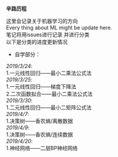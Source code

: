 **辛路历程**  
  
这里会记录关于机器学习的方向  
Every thing about ML might be update here.  
笔记将用issues进行记录 并进行分类  
以下是分类的进度更新情况  
  
- 自学部分：  
  
_2019/3/24_:  
1.一元线性回归——最小二乘法公式法  
_2019/3/25_:  
1.一元线性回归——梯度下降法  
2.二次函数拟合——最小二乘法公式法   
_2019/3/30_:  
1.二元线性回归——最小二矩阵公式法  
_2019/4/7_:  
1.决策树——香农熵/离散数据  
_2019/4/9_:  
1.决策树——香农熵/连续数据  
_2019/4/20_:  
1.神经网络——二层BP神经网络  
